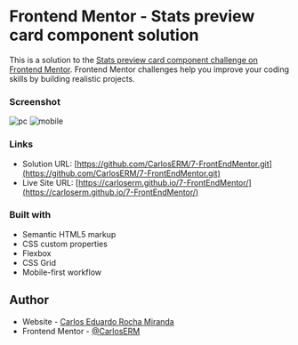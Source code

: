 # Frontend Mentor - Stats preview card component solution

This is a solution to the [Stats preview card component challenge on Frontend Mentor](https://www.frontendmentor.io/challenges/stats-preview-card-component-8JqbgoU62). Frontend Mentor challenges help you improve your coding skills by building realistic projects. 
### Screenshot
![pc](https://user-images.githubusercontent.com/74724103/115761672-fbc00300-a378-11eb-9eba-4a92bd2a4065.png)
![mobile](https://user-images.githubusercontent.com/74724103/115761718-07abc500-a379-11eb-80de-47010058352e.png)
### Links

- Solution URL: [https://github.com/CarlosERM/7-FrontEndMentor.git](https://github.com/CarlosERM/7-FrontEndMentor.git)
- Live Site URL: [https://carloserm.github.io/7-FrontEndMentor/](https://carloserm.github.io/7-FrontEndMentor/)
### Built with

- Semantic HTML5 markup
- CSS custom properties
- Flexbox
- CSS Grid
- Mobile-first workflow
## Author

- Website - [Carlos Eduardo Rocha Miranda](https://www.your-site.com)
- Frontend Mentor - [@CarlosERM](https://www.frontendmentor.io/profile/CarlosERM)

